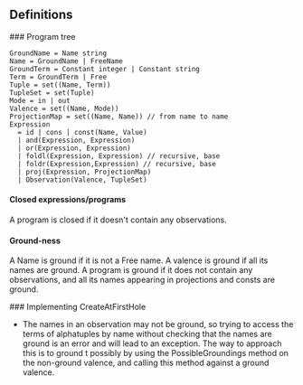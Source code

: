 ﻿

## Definitions

### Program tree

```
GroundName = Name string
Name = GroundName | FreeName
GroundTerm = Constant integer | Constant string
Term = GroundTerm | Free
Tuple = set((Name, Term))
TupleSet = set(Tuple)
Mode = in | out
Valence = set((Name, Mode))
ProjectionMap = set((Name, Name)) // from name to name
Expression
  = id | cons | const(Name, Value)
  | and(Expression, Expression)
  | or(Expression, Expression)
  | foldl(Expression, Expression) // recursive, base
  | foldr(Expression,Expression) // recursive, base
  | proj(Expression, ProjectionMap)
  | Observation(Valence, TupleSet) 
```

#### Closed expressions/programs

A program is closed if it doesn't contain any observations.

#### Ground-ness

A Name is ground if it is not a Free name. A valence is ground if all its names are ground. A program is ground if it does not contain any observations, and all its names appearing in projections and consts are ground.

### Implementing CreateAtFirstHole

- The names in an observation may not be ground, so trying to access the terms of alphatuples by name without checking that the names are ground is an error and will lead to an exception. The way to approach this is to ground t
 possibly by using the PossibleGroundings method on the non-ground valence, and calling this method against a ground valence.